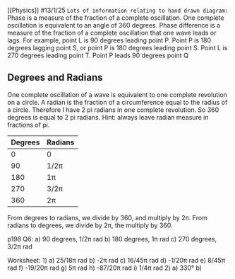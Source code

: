 [[Physics]]
#13/1/25 
`Lots of information relating to hand drawn diagram:`
Phase is a measure of the fraction of a complete oscillation.
One complete oscillation is equivalent to an angle of 360 degrees.
Phase difference is a measure of the fraction of a complete oscillation that one wave leads or lags.
For example, point L is 90 degrees leading point P.
Point P is 180 degrees lagging point S, or point P is 180 degrees leading point S.
Point L is 270 degrees leading point T.
Point P leads 90 degrees point Q

## Degrees and Radians
One complete oscillation of a wave is equivalent to one complete revolution on a circle.
A radian is the fraction of a circumference equal to the radius of a circle.
Therefore I have 2 pi radians in one complete revolution.
So 360 degrees is equal to 2 pi radians.
Hint: always leave radian measure in fractions of pi.

| Degrees | Radians |
| ------- | ------- |
| 0       | 0       |
| 90      | 1/2π    |
| 180     | 1π      |
| 270     | 3/2π    |
| 360     | 2π      |
From degrees to radians, we divide by 360, and multiply by 2π.
From radians to degrees, we divide by 2π, the multiply by 360.

p198 Q6:
a) 90 degrees, 1/2π rad
b) 180 degrees, 1π rad
c) 270 degrees, 3/2π rad

Worksheet:
   1)
	a) 25/18π rad
	b) -2π rad
	c) 16/45π rad
	d) -1/20π rad
	e) 8/45π rad
	f) -19/20π rad
	g) 5π rad
	h) -87/20π rad
	i) 1/4π rad
2)
	a) 330°
	b) 